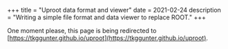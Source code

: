 +++
title = "Uproot data format and viewer"
date = 2021-02-24
description = "Writing a simple file format and data viewer to replace ROOT."
+++

One moment please, this page is being redirected to [https://tkggunter.github.io/uproot](https://tkggunter.github.io/uproot).
<meta http-equiv = "refresh" content = "3; url = https://tkggunter.github.io/uproot" />



